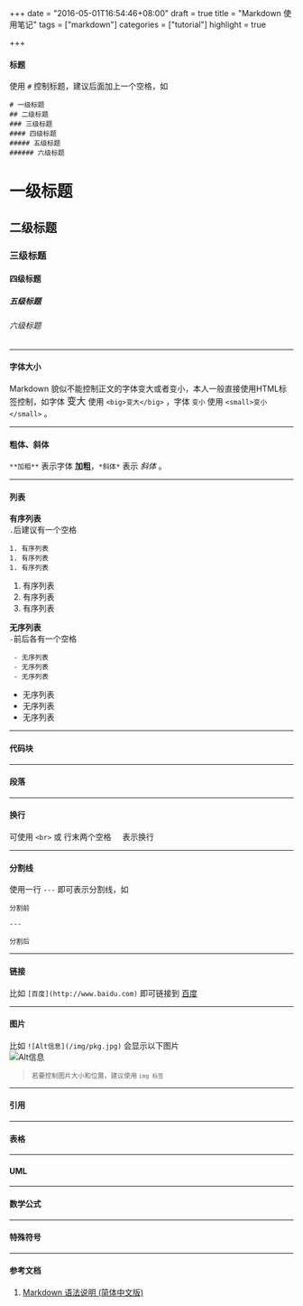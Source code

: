 +++
date = "2016-05-01T16:54:46+08:00"
draft = true
title = "Markdown 使用笔记"
tags = ["markdown"]
categories = ["tutorial"]
highlight = true

+++

#### 标题  
使用 `#` 控制标题，建议后面加上一个空格，如
```
# 一级标题
## 二级标题
### 三级标题
#### 四级标题
##### 五级标题
###### 六级标题
```
# 一级标题
## 二级标题
### 三级标题
#### 四级标题
##### 五级标题
###### 六级标题

---

#### 字体大小  
Markdown 貌似不能控制正文的字体变大或者变小，本人一般直接使用HTML标签控制，如字体
<big>变大</big> 使用 `<big>变大</big>` ，字体 <small>变小</small> 使用 `<small>变小</small>` 。

---

#### 粗体、斜体  
`**加粗**` 表示字体 **加粗**，`*斜体*` 表示 *斜体* 。

---

#### 列表
**有序列表**  
`.`后建议有一个空格
````
1. 有序列表
1. 有序列表
1. 有序列表
````  
 1. 有序列表
 1. 有序列表
 1. 有序列表

**无序列表**  
`-`前后各有一个空格
````
 - 无序列表
 - 无序列表
 - 无序列表
````
 - 无序列表
 - 无序列表
 - 无序列表
 
---

#### 代码块

---

#### 段落

---

#### 换行
可使用 `<br>` 或 行末两个空格 `　` 表示换行  

---

#### 分割线
使用一行 `---` 即可表示分割线，如
```
分割前

---

分割后
```

---

#### 链接
比如 `[百度](http://www.baidu.com)` 即可链接到 [百度](http://www.baidu.com)

---

#### 图片
比如 `![Alt信息](/img/pkg.jpg)` 会显示以下图片  
![Alt信息](/img/pkg.jpg)

> <small>若要控制图片大小和位置，建议使用 `img 标签`</small>  

---

#### 引用

---

#### 表格

---

#### UML

---

#### 数学公式

---

#### 特殊符号

---

#### 参考文档
1. [Markdown 语法说明 (简体中文版)](http://wowubuntu.com/markdown/)